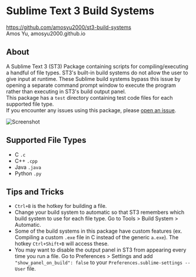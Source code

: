 # Sublime Text 3 Build Systems
<https://github.com/amosyu2000/st3-build-systems>  
Amos Yu, amosyu2000.github.io  

## About  
A Sublime Text 3 (ST3) Package containing scripts for compiling/executing a handful of file types. ST3's built-in build systems do not allow the user to give input at runtime. These Sublime build systems bypass this issue by opening a separate command prompt window to execute the program rather than executing in ST3's build output panel.  
This package has a `test` directory containing test code files for each supported file type.  
If you encounter any issues using this package, please [open an issue](https://github.com/amosyu2000/st3-build-systems/issues).  

![Screenshot](https://user-images.githubusercontent.com/46848538/70080896-6bdbb680-15d5-11ea-9c33-e7bda3e974d4.jpg "Python build")  

## Supported File Types  
- C `.c`  
- C++ `.cpp`  
- Java `.java`  
- Python `.py`  

## Tips and Tricks
- `Ctrl+B` is the hotkey for building a file.
- Change your build system to automatic so that ST3 remembers which build system to use for each file type. Go to Tools > Build System > Automatic.  
- Some of the build systems in this package have custom features (ex. Compiling a custom `.exe` file in C instead of the generic `a.exe`). The hotkey `Ctrl+Shift+B` will access these.
- You may want to disable the output panel in ST3 from appearing every time you run a file. Go to Preferences > Settings and add `"show_panel_on_build": false` to your `Preferences.sublime-settings -- User` file.  
